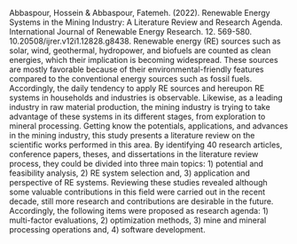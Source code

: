 Abbaspour, Hossein & Abbaspour, Fatemeh. (2022). Renewable Energy Systems in the Mining Industry: A Literature Review and Research Agenda. International Journal of Renewable Energy Research. 12. 569-580. 10.20508/ijrer.v12i1.12828.g8438. Renewable energy (RE) sources such as solar, wind, geothermal, hydropower, and biofuels are counted as clean energies, which their implication is becoming widespread. These sources are mostly favorable because of their environmental-friendly features compared to the conventional energy sources such as fossil fuels. Accordingly, the daily tendency to apply RE sources and hereupon RE systems in households and industries is observable. Likewise, as a leading industry in raw material production, the mining industry is trying to take advantage of these systems in its different stages, from exploration to mineral processing. Getting know the potentials, applications, and advances in the mining industry, this study presents a literature review on the scientific works performed in this area. By identifying 40 research articles, conference papers, theses, and dissertations in the literature review process, they could be divided into three main topics: 1) potential and feasibility analysis, 2) RE system selection and, 3) application and perspective of RE systems. Reviewing these studies revealed although some valuable contributions in this field were carried out in the recent decade, still more research and contributions are desirable in the future. Accordingly, the following items were proposed as research agenda: 1) multi-factor evaluations, 2) optimization methods, 3) mine and mineral processing operations and, 4) software development.